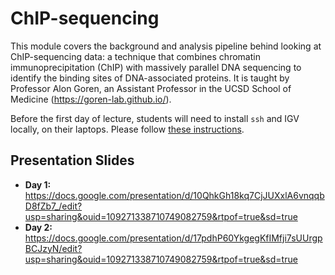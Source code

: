 # ChIP-sequencing
This module covers the background and analysis pipeline behind looking at ChIP-sequencing data: a technique that combines chromatin immunoprecipitation (ChIP) with massively parallel DNA sequencing to identify the binding sites of DNA-associated proteins. It is taught by Professor Alon Goren, an Assistant Professor in the UCSD School of Medicine (https://goren-lab.github.io/).

Before the first day of lecture, students will need to install `ssh` and IGV locally, on their laptops. Please follow [these instructions](chipseq_setup.md).

## Presentation Slides
* **Day 1:** https://docs.google.com/presentation/d/10QhkGh18kq7CjJUXxlA6vnqqbD8fZb7_/edit?usp=sharing&ouid=109271338710749082759&rtpof=true&sd=true 
* **Day 2:** https://docs.google.com/presentation/d/17pdhP60YkgegKfIMfji7sUUrgpBCJzyN/edit?usp=sharing&ouid=109271338710749082759&rtpof=true&sd=true

